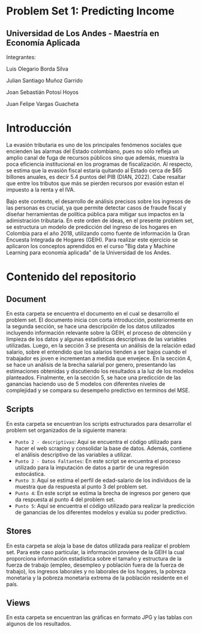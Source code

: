 # Problem Set 1: Predicting Income

## Universidad de Los Andes - Maestría en Economía Aplicada

Integrantes:

Luis Olegario Borda Silva

Julian Santiago Muñoz Garrido

Joan Sebastián Potosí Hoyos

Juan Felipe Vargas Guacheta

# Introducción

La evasión tributaria es uno de los principales fenómenos sociales que encienden las alarmas del Estado colombiano, pues no sólo refleja un amplio canal de fuga de recursos públicos sino que además, muestra la poca eficiencia institucional en los programas de fiscalización. Al respecto, se estima que la evasión fiscal estaría quitando al Estado cerca de $65 billones anuales, es decir 5.4 puntos del PIB (DIAN, 2022). Cabe resaltar que entre los tributos que más se pierden recursos por evasión estan el impuesto a la renta y el IVA. 

Bajo este contexto, el desarrollo de análisis precisos sobre los ingresos de las personas es crucial, ya que permite detectar casos de fraude fiscal y diseñar herramientas de política pública para mitigar sus impactos en la adimistración tributaria. En este orden de ideas, en el presente problem set, se estructura un modelo de predicción del ingreso de los hogares en Colombia para el año 2018, utilizando como fuente de información la Gran Encuesta Integrada de Hogares (GEIH). Para realizar este ejercicio se aplicaron los conceptos aprendidos en el curso "Big data y Machine Learning para economía aplicada" de la Universidad de los Andes.

# Contenido del repositorio

## Document
En esta carpeta se encuentra el documento en el cual se desarrollo el problem set. El documento inicia con corta introducción, posteriormente en la segunda sección, se hace una descripción de los datos utilizados incluyendo información relevante sobre la GEIH, el proceso de obtención y limpieza de los datos y algunas estadísticas descriptivas de las variables utilizadas. Luego, en la sección 3 se presenta un análisis de la relación edad salario, sobre el entendido que los salarios tienden a ser bajos cuando el trabajador es joven e incrementan a medida que envejece. En la sección 4, se hace un análisis de la brecha salarial por genero, presentando las estimaciones obtenidas y discutiendo los resultados a la luz de los modelos planteados. Finalmente, en la sección 5, se hace una predicción de las ganancias haciendo uso de 5 modelos con diferentes niveles de complejidad y se compara su desempeño predictivo en terminos del MSE.

## Scripts

En esta carpeta se encuentran los scripts estructurados para desarrollar el problem set organizados de la siguiente manera:

- `Punto 2 - descriptivas`: Aquí se encuentra el código utilizado para hacer el web scraping y consolidar la base de datos. Además, contiene el análisis descriptivo de las variables a utilizar.
- `Punto 2 - Datos Faltantes`: En este script se encuentra el proceso utilizado para la imputación de datos a partir de una regresión estocástica.
- `Punto 3`: Aquí se estima el perfil de edad-salario de los individuos de la muestra que da respuesta al punto 3 del problem set.
- `Punto 4`: En este script se estima la brecha de ingresos por genero que da respuesta al punto 4 del problem set.
- `Punto 5`: Aquí se encuentra el código utilizado para realizar la predicción de ganancias de los diferentes modelos y evalúa su poder predictivo.

## Stores

En esta carpeta se aloja la base de datos utilizada para realizar el problem set. Para este caso particular, la información proviene de la GEIH la cual proporciona información estadística sobre el tamaño y estructura de la fuerza de trabajo (empleo, desempleo y población fuera de la fuerza de trabajo), los ingresos laborales y no laborales de los hogares, la pobreza monetaria y la pobreza monetaria extrema de la población residente en el país​.  

## Views

En esta carpeta se encuentran las gráficas en formato JPG y las tablas con algunos de los resultados.




